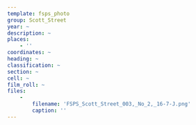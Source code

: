 ```yaml
---
template: fsps_photo
group: Scott_Street
year: ~
description: ~
places:
    - ''
coordinates: ~
heading: ~
classification: ~
section: ~
cell: ~
film_roll: ~
files:
    -
        filename: 'FSPS_Scott_Street_003,_No_2,_16-7-J.png'
        caption: ''
---
```

